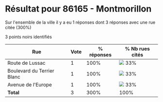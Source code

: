 # Résultat pour 86165 - Montmorillon

Sur l'ensemble de la ville il y a eu 1 réponses dont 3 réponses avec une rue citée (300%)

3 points noirs identifiés

| Rue | Vote | % réponses | % Nb rues cités|
|-----|------|------------|----------------|
| Route de Lussac | 1 | 100% | <img src="../../img/bar_33.gif" />&nbsp;33%|
| Boulevard du Terrier Blanc | 1 | 100% | <img src="../../img/bar_33.gif" />&nbsp;33%|
| Avenue de l'Europe | 1 | 100% | <img src="../../img/bar_33.gif" />&nbsp;33%|
| **Total** | 3 | 300% | 100%|
